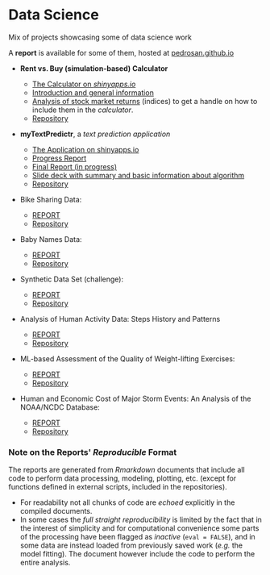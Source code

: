 # Data Science 

Mix of projects showcasing some of data science work

A __report__ is available for some of them, hosted at [pedrosan.github.io](http://pedrosan.github.io)

* __Rent vs. Buy (simulation-based) Calculator__
  * [The Calculator on _shinyapps.io_](https://pedrosan.shinyapps.io/AdvBvsR/)
  * [Introduction and general information](http://pedrosan.github.io/DataScience/Rent_vs_Buy/intro.html)
  * [Analysis of stock market returns](http://pedrosan.github.io/DataScience/Rent_vs_Buy/returns.html) 
    (indices) to get a handle on how to include them in the _calculator_.
  * [Repository](https://github.com/pedrosan/DataScienceExamples/tree/master/Rent_vs_Buy)

* __myTextPredictr__, a _text prediction application_ 
  * [The Application on shinyapps.io](https://pedrosan.shinyapps.io/myTextPredictr/)
  * [Progress Report](http://pedrosan.github.io/DataScienceExamples/myTextPredictr/MilestoneReport/)
  * [Final Report (in progress)](http://pedrosan.github.io/DataScienceExamples/myTextPredictr/FinalReport/)
  * [Slide deck with summary and basic information about algorithm](http://pedrosan.github.io/DataScienceExamples/myTextPredictr/Slides/)
  * [Repository](https://github.com/pedrosan/DataScienceExamples/tree/master/myTextPredictr/)
  
* Bike Sharing Data: 
  * [REPORT](http://pedrosan.github.io/DataScience/Bike_Sharing/)
  * [Repository](https://github.com/pedrosan/DataScienceExamples/tree/master/Bike_Sharing)

* Baby Names Data:
  * [REPORT](http://pedrosan.github.io/DataScience/Baby_Names/)
  * [Repository](https://github.com/pedrosan/DataScienceExamples/tree/master/Baby_Names)

* Synthetic Data Set (challenge):
  * [REPORT](http://pedrosan.github.io/DataScience/Synthetic_Data/)
  * [Repository](https://github.com/pedrosan/DataScienceExamples/tree/master/Synthetic_Data)

* Analysis of Human Activity Data: Steps History and Patterns
  * [REPORT](http://pedrosan.github.io/DataScience/Human_Activity_1/)
  * [Repository](https://github.com/pedrosan/DataScienceExamples/tree/master/Human_Activity_1)

* ML-based Assessment of the Quality of Weight-lifting Exercises:
  * [REPORT](http://pedrosan.github.io/DataScience/Weight_Lifting/)
  * [Repository](https://github.com/pedrosan/DataScienceExamples/tree/master/Weight_Lifting)

* Human and Economic Cost of Major Storm Events: An Analysis of the NOAA/NCDC Database:
  * [REPORT](http://pedrosan.github.io/DataScience/Impact_of_Major_Storm_Events/)
  * [Repository](https://github.com/pedrosan/DataScienceExamples/tree/master/Impact_of_Major_Storm_Events)


### Note on the Reports' _Reproducible_ Format

The reports are generated from _Rmarkdown_ documents that include all code to perform
data processing, modeling, plotting, etc. (except for functions defined in external scripts, 
included in the repositories).

* For readability not all chunks of code are _echoed_ explicitly in the compiled documents.
* In some cases the _full straight reproducibility_ is limited by the fact that in the interest of simplicity
and for computational convenience some parts of the processing have been flagged as _inactive_ 
(`eval = FALSE`), and in some data are instead loaded from previously saved work (_e.g._ the model fitting). 
The document however include the code to perform the entire analysis.


